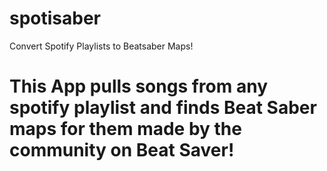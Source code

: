 # spotisaber
Convert Spotify Playlists to Beatsaber Maps!

# This App pulls songs from any spotify playlist and finds Beat Saber maps for them made by the community on Beat Saver!
